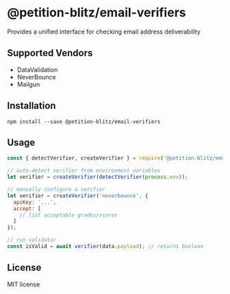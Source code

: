 # @petition-blitz/email-verifiers

Provides a unified interface for checking email address deliverability

## Supported Vendors

* DataValidation
* NeverBounce
* Mailgun

## Installation

```
npm install --save @petition-blitz/email-verifiers
```

## Usage

```js
const { detectVerifier, createVerifier } = require('@petition-blitz/email-verifiers');

// auto-detect verifier from environment variables
let verifier = createVerifier(detectVerifier(process.env));

// manually configure a verifier
let verifier = createVerifier('neverbounce', {
  apiKey: '...',
  accept: [
    // list acceptable grades/scores
  ]
});

// run validator
const isValid = await verifier(data.payload); // returns boolean
```

## License

MIT license
